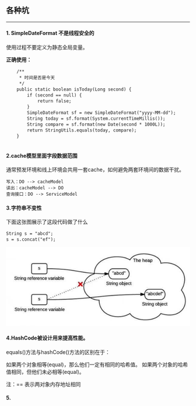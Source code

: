 ## 各种坑

---

#### 1. SimpleDateFormat 不是线程安全的

使用过程不要定义为静态全局变量。

**正确使用：**

```
    /**
     * 时间是否是今天
     */
    public static boolean isToday(Long second) {
        if (second == null) {
            return false;
        }
        SimpleDateFormat sf = new SimpleDateFormat("yyyy-MM-dd");
        String today = sf.format(System.currentTimeMillis());
        String compare = sf.format(new Date(second * 1000L));
        return StringUtils.equals(today, compare);
    }
    
```


#### 2.cache模型里面字段数据范围
通常预发环境和线上环境会共用一套cache，如何避免两套环境间的数据干扰。

```
写入：DO --> cacheModel
读出：cacheModel --> DO
查询接口：DO --> ServiceModel
```
#### 3.字符串不变性

下面这张图展示了这段代码做了什么

```
String s = "abcd";
s = s.concat("ef");
```

![image](img/21.png)

#### 4.HashCode被设计用来提高性能。

equals()方法与hashCode()方法的区别在于：

如果两个对象相等(equal)，那么他们一定有相同的哈希值。
如果两个对象的哈希值相同，但他们未必相等(equal)。

注：== 表示两对象内存地址相同

#### 5.

